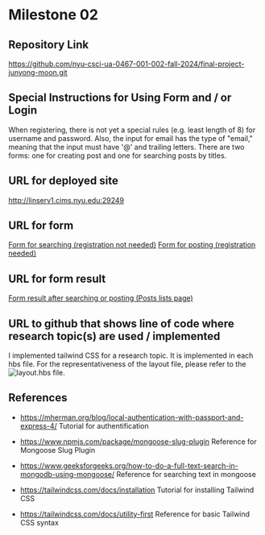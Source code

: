 Milestone 02
===

Repository Link
---
https://github.com/nyu-csci-ua-0467-001-002-fall-2024/final-project-junyong-moon.git

Special Instructions for Using Form and / or Login
---
When registering, there is not yet a special rules (e.g. least length of 8) for username and password.
Also, the input for email has the type of "email," meaning that the input must have '@' and trailing letters.
There are two forms: one for creating post and one for searching posts by titles.

URL for deployed site 
---
http://linserv1.cims.nyu.edu:29249

URL for form 
---
[Form for searching (registration not needed)](http://linserv1.cims.nyu.edu:29249/posts)
[Form for posting (registration needed)](http://linserv1.cims.nyu.edu:29249/posts/add)

URL for form result
---
[Form result after searching or posting (Posts lists page)](http://linserv1.cims.nyu.edu:29249/posts)

URL to github that shows line of code where research topic(s) are used / implemented
--- 
I implemented tailwind CSS for a research topic. It is implemented in each hbs file.
For the representativeness of the layout file, please refer to the ![layout.hbs](views/layout.hbs) file.

References 
---
* https://mherman.org/blog/local-authentication-with-passport-and-express-4/
  Tutorial for authentification

* https://www.npmjs.com/package/mongoose-slug-plugin
  Reference for Mongoose Slug Plugin

* https://www.geeksforgeeks.org/how-to-do-a-full-text-search-in-mongodb-using-mongoose/
  Reference for searching text in mongoose

* https://tailwindcss.com/docs/installation
  Tutorial for installing Tailwind CSS

* https://tailwindcss.com/docs/utility-first
  Reference for basic Tailwind CSS syntax